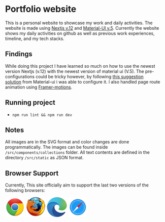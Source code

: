 # Portfolio website

This is a personal website to showcase my work and daily activities. The website is made using [Nextjs v.12](https://nextjs.org/blog/next-12) and [Material-UI v.5](https://mui.com/blog/mui-core-v5/). Currently the website shows my daily activities on github as well as previous work experiences, timeline, and my tech stacks.

## Findings

While doing this project I have learned so much on how to use the newest version Nextjs (v.12) with the newest version of material ui (V.5). The pre-configurations could be tricky however, by following [this suggestion solution](https://github.com/mui/material-ui/tree/master/examples/nextjs) from Material-ui i was able to configure it. I also handled page route animation using [Framer-motions](https://www.framer.com/docs/).

## Running project

- `npm run lint && npm run dev`

## Notes

All images are in the SVG format and color changes are done programmatically. The images can be found inside `/src/components/collections` folder. All text contents are defined in the directory `/src/static` as JSON format.

## Browser Support

Currently, This site officially aim to support the last two versions of the following browsers:

<img src="./public/images/readme/chrome.png" width="64" height="64"> <img src="./public/images/readme/firefox.png" width="64" height="64"> <img src="./public/images/readme/edge.png" width="64" height="64"> <img src="./public/images/readme/safari.png" width="64" height="64">
